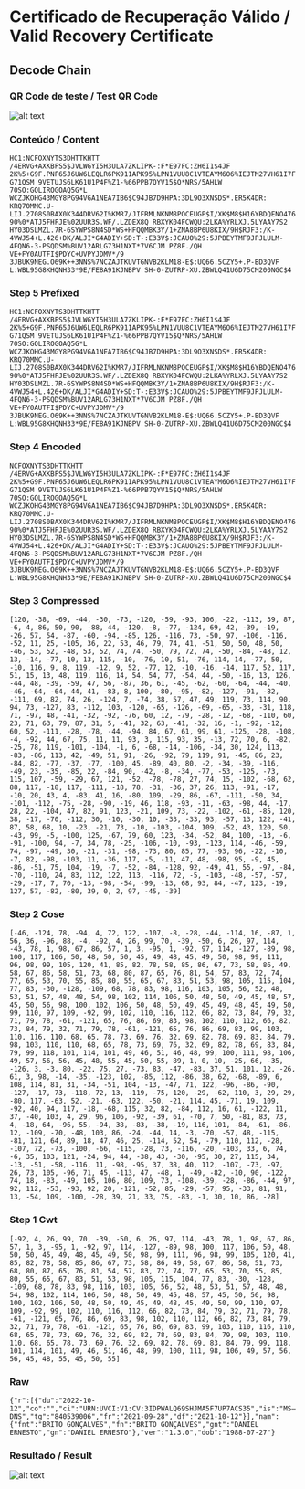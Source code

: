 # Certificado de Recuperação Válido / Valid Recovery Certificate

## Decode Chain

### QR Code de teste / Test QR Code

![alt text](qr.png "1 - QR Code")

### Conteúdo / Content

`HC1:NCFOXNYTS3DHTTKHTT /4ERVG+AXKBFS5$JVLWGYI5H3ULA7ZKLIPK-:F*E97FC:ZH6I1$4JF 2K%5+G9F.PNF65J6UW6LEQLR6PK911APK95%LPN1VUU8C1VTEAYM6O6%IEJTM27VH61I7FG71QSM 9VETUJS6LK61U1P4F%Z1-%66PPB7QYV15$Q*NRS/5AHLW 70SO:GOLIROGOAQ5G*L WCZJKOHG43MGY8PG94VGA1NEA7IB6$C94JB7D9HPA:3DL9O3XNSDS*.ER5K4DR: KRQ70MMC.U-LIJ.2708S0BAX0K344DRV62I%KMR7/JIFRMLNKNM8POCEUGP$I/XK$M8$H16YBDQENO47690%0*ATJ5FHFJE%02UUR3S.WF/.LZDEX8Q RBXYK04FCWQU:2LKA%YRLXJ.5LYAAY7S2 HY03DSLMZL.7R-6SYWPS8N4SD*WS+HFQQMBK3Y/1+ZNA8BP6U8KIX/9H$RJF3:/K-4VWJ54+L.426+DK/ALJI*G4ADIY+SD:T-:E33V$:JCAUO%29:5JPBEYTMF9JPJLULM-4FQN6-3-PSQDSM%BUV12ARLG73H1NXT*7V6CJM PZ8F./QH VE+FY0AUTFI$PDYC+UVPYJDMV*/9 3JBUK9NEG.O69K++3NNS%7NCZAJTKUVTGNVB2KLM18-E$:UQ66.5CZY5+.P-BD3QVF L:WBL95G8KHQNH33*9E/FE8A91KJNBPV SH-0-ZUTRP-XU.ZBWLQ41U6D75CM200NGC$4`

### Step 5 Prefixed

`HC1:NCFOXNYTS3DHTTKHTT /4ERVG+AXKBFS5$JVLWGYI5H3ULA7ZKLIPK-:F*E97FC:ZH6I1$4JF 2K%5+G9F.PNF65J6UW6LEQLR6PK911APK95%LPN1VUU8C1VTEAYM6O6%IEJTM27VH61I7FG71QSM 9VETUJS6LK61U1P4F%Z1-%66PPB7QYV15$Q*NRS/5AHLW 70SO:GOLIROGOAQ5G*L WCZJKOHG43MGY8PG94VGA1NEA7IB6$C94JB7D9HPA:3DL9O3XNSDS*.ER5K4DR: KRQ70MMC.U-LIJ.2708S0BAX0K344DRV62I%KMR7/JIFRMLNKNM8POCEUGP$I/XK$M8$H16YBDQENO47690%0*ATJ5FHFJE%02UUR3S.WF/.LZDEX8Q RBXYK04FCWQU:2LKA%YRLXJ.5LYAAY7S2 HY03DSLMZL.7R-6SYWPS8N4SD*WS+HFQQMBK3Y/1+ZNA8BP6U8KIX/9H$RJF3:/K-4VWJ54+L.426+DK/ALJI*G4ADIY+SD:T-:E33V$:JCAUO%29:5JPBEYTMF9JPJLULM-4FQN6-3-PSQDSM%BUV12ARLG73H1NXT*7V6CJM PZ8F./QH VE+FY0AUTFI$PDYC+UVPYJDMV*/9 3JBUK9NEG.O69K++3NNS%7NCZAJTKUVTGNVB2KLM18-E$:UQ66.5CZY5+.P-BD3QVF L:WBL95G8KHQNH33*9E/FE8A91KJNBPV SH-0-ZUTRP-XU.ZBWLQ41U6D75CM200NGC$4`

### Step 4 Encoded

`NCFOXNYTS3DHTTKHTT /4ERVG+AXKBFS5$JVLWGYI5H3ULA7ZKLIPK-:F*E97FC:ZH6I1$4JF 2K%5+G9F.PNF65J6UW6LEQLR6PK911APK95%LPN1VUU8C1VTEAYM6O6%IEJTM27VH61I7FG71QSM 9VETUJS6LK61U1P4F%Z1-%66PPB7QYV15$Q*NRS/5AHLW 70SO:GOLIROGOAQ5G*L WCZJKOHG43MGY8PG94VGA1NEA7IB6$C94JB7D9HPA:3DL9O3XNSDS*.ER5K4DR: KRQ70MMC.U-LIJ.2708S0BAX0K344DRV62I%KMR7/JIFRMLNKNM8POCEUGP$I/XK$M8$H16YBDQENO47690%0*ATJ5FHFJE%02UUR3S.WF/.LZDEX8Q RBXYK04FCWQU:2LKA%YRLXJ.5LYAAY7S2 HY03DSLMZL.7R-6SYWPS8N4SD*WS+HFQQMBK3Y/1+ZNA8BP6U8KIX/9H$RJF3:/K-4VWJ54+L.426+DK/ALJI*G4ADIY+SD:T-:E33V$:JCAUO%29:5JPBEYTMF9JPJLULM-4FQN6-3-PSQDSM%BUV12ARLG73H1NXT*7V6CJM PZ8F./QH VE+FY0AUTFI$PDYC+UVPYJDMV*/9 3JBUK9NEG.O69K++3NNS%7NCZAJTKUVTGNVB2KLM18-E$:UQ66.5CZY5+.P-BD3QVF L:WBL95G8KHQNH33*9E/FE8A91KJNBPV SH-0-ZUTRP-XU.ZBWLQ41U6D75CM200NGC$4`

### Step 3 Compressed

`[120, -38, -69, -44, -30, -73, -120, -59, -93, 106, -22, -113, 39, 87, -6, 4, 86, 50, 90, -88, 44, -120, -8, -77, -124, 69, 42, -39, -19, -26, 57, 54, -87, -60, -94, -85, 126, -116, 73, -50, 97, -106, -116, -52, 11, 25, -105, 36, 22, 53, 46, 79, 74, 41, -51, 50, 50, 48, 50, -46, 53, 52, -48, 53, 52, 74, 74, -50, 79, 72, 74, -50, -84, -48, 12, 13, -14, -77, 10, 13, 115, -10, -76, 10, 51, -76, 114, 14, -77, 50, -10, 116, 9, 8, 119, -12, 9, 52, -77, 12, -10, -16, -14, 117, 52, 117, 51, 15, 13, 48, 119, 116, 14, 54, 54, 77, -54, 44, -50, -16, 13, 126, -44, 48, -39, -59, 47, 56, -87, 36, 61, -45, -62, -60, -64, -44, -40, -46, -64, -64, 44, 41, -83, 8, 100, -80, -95, -82, -127, -91, -82, -111, 69, 82, 74, 26, -124, 7, -74, 38, 57, 47, 49, 119, 73, 114, 90, 94, 73, -127, 83, -112, 103, -120, -65, -126, -69, -65, -33, -31, 118, 71, -97, 48, -41, -32, -92, -76, 60, 12, -79, -28, -12, -68, -110, 60, 23, 71, 63, 79, 87, 31, 5, -41, 32, 63, -41, -32, 16, -1, -92, -12, 60, 52, -111, -28, -78, -44, -94, 84, 67, 61, 99, 61, -125, -28, -108, -4, -92, 44, 67, 75, 11, 11, 93, 3, 115, 93, 35, -13, 72, 70, 6, -82, -25, 78, 119, -101, -104, -1, 6, -68, -14, -106, -34, 30, 124, 113, -83, -86, 113, 42, -49, 51, 91, -26, -92, 79, 119, 91, -45, 86, 23, -84, 82, -77, -37, -77, -100, 45, -89, 40, 80, -2, -34, -39, -116, -49, 23, -35, -85, 22, -84, 90, -42, -8, -34, -77, -53, -125, -73, 115, 107, -59, -29, 67, 121, -52, -78, -78, 27, 74, 15, -102, -68, 62, 88, 117, -18, 117, -111, -18, 78, -31, -36, 37, 26, 113, -91, -17, -10, 20, 43, 4, -83, 41, 16, -80, 109, -29, 86, -67, -111, -50, 34, -101, -112, -75, -28, -90, -19, 46, 118, -93, -11, -63, -98, 44, -17, 28, 22, -104, 47, 82, 91, 123, -21, 109, 73, -22, -102, -61, -85, 120, 38, -17, -70, -112, 30, -10, -30, 10, -33, -33, 93, -57, 13, 122, -41, 87, 58, 68, 10, -23, -21, 73, -10, -103, -104, 109, -52, 43, 120, 50, -43, 99, -5, -100, 125, -67, 79, 60, 123, -34, -52, 84, 100, -13, -6, -91, -100, 94, -7, 34, 78, -25, -106, -10, -93, -123, 114, -46, -59, 74, -97, -49, 30, -21, -31, -98, -73, 80, 85, 77, -93, 96, -22, -10, -7, 82, -98, -103, 11, -36, 117, -5, -11, 47, 48, -98, 95, -9, 45, -86, -51, 75, 104, -19, -7, -52, -84, -128, 92, -49, 41, 55, -97, -84, -70, -110, 24, 83, 112, 122, 113, -116, 72, -5, -103, -48, -57, -57, -29, -17, 7, 70, -13, -98, -54, -99, -13, 68, 93, 84, -47, 123, -19, 127, 57, -82, -80, 39, 0, 2, 97, -45, -39]`

### Step 2 Cose

`[-46, -124, 78, -94, 4, 72, 122, -107, -8, -28, -44, -114, 16, -87, 1, 56, 36, -96, 88, -4, -92, 4, 26, 99, 70, -39, -50, 6, 26, 97, 114, -43, 78, 1, 98, 67, 86, 57, 1, 3, -95, 1, -92, 97, 114, -127, -89, 98, 100, 117, 106, 50, 48, 50, 50, 45, 49, 48, 45, 49, 50, 98, 99, 111, 96, 98, 99, 105, 120, 41, 85, 82, 78, 58, 85, 86, 67, 73, 58, 86, 49, 58, 67, 86, 58, 51, 73, 68, 80, 87, 65, 76, 81, 54, 57, 83, 72, 74, 77, 65, 53, 70, 55, 85, 80, 55, 65, 67, 83, 51, 53, 98, 105, 115, 104, 77, 83, -30, -128, -109, 68, 78, 83, 98, 116, 103, 105, 56, 52, 48, 53, 51, 57, 48, 48, 54, 98, 102, 114, 106, 50, 48, 50, 49, 45, 48, 57, 45, 50, 56, 98, 100, 102, 106, 50, 48, 50, 49, 45, 49, 48, 45, 49, 50, 99, 110, 97, 109, -92, 99, 102, 110, 116, 112, 66, 82, 73, 84, 79, 32, 71, 79, 78, -61, -121, 65, 76, 86, 69, 83, 98, 102, 110, 112, 66, 82, 73, 84, 79, 32, 71, 79, 78, -61, -121, 65, 76, 86, 69, 83, 99, 103, 110, 116, 110, 68, 65, 78, 73, 69, 76, 32, 69, 82, 78, 69, 83, 84, 79, 98, 103, 110, 110, 68, 65, 78, 73, 69, 76, 32, 69, 82, 78, 69, 83, 84, 79, 99, 118, 101, 114, 101, 49, 46, 51, 46, 48, 99, 100, 111, 98, 106, 49, 57, 56, 56, 45, 48, 55, 45, 50, 55, 89, 1, 0, 10, -25, 66, -35, -126, 3, -3, 80, -22, 75, 27, -73, 83, -47, -83, 37, 51, 101, 12, -26, 61, 3, 98, -14, -35, -123, 102, -85, 112, -86, 38, 62, -68, -89, 6, 108, 114, 81, 31, -34, -51, 104, -13, -47, 71, 122, -96, -86, -90, -127, -17, 73, -118, 72, 13, -119, -75, 120, -29, -62, 110, 3, 29, 29, -80, 117, -63, 52, -21, -63, 122, -50, -21, 114, 45, -71, 19, 109, -92, 40, 94, 117, -18, -68, 115, 32, 82, -84, 112, 16, 61, -122, 11, 37, -40, 103, 4, 29, 96, 106, -92, -39, 61, -70, 7, 50, -81, 83, 73, 4, -18, 64, -96, 55, -94, 38, -83, -38, -19, 116, 101, -84, -61, -86, 12, -109, -70, -48, 103, 86, -24, -44, 14, -3, -70, -57, 48, -115, -81, 121, 64, 89, 18, 47, 46, 25, -114, 52, 54, -79, 110, 112, -28, -107, 72, -73, -100, -66, -115, -28, 73, -116, -20, -103, 33, 6, 74, -6, 35, 103, 121, -24, 94, 44, -38, 43, -30, -95, 30, 27, 115, 34, -13, -51, -58, -116, 11, -98, -95, 37, 38, 40, 112, -107, -73, -97, 26, 73, 105, -96, 71, 45, -113, 47, -48, 1, -49, -82, -10, 90, -122, 74, 18, -83, -49, 105, 106, 80, 109, 73, -108, -39, -28, -86, -44, 97, 92, 112, -53, -93, 92, 20, -121, -52, 85, -29, -57, 95, -33, 81, 91, 13, -54, 109, -100, -28, 39, 21, 33, 75, -83, -1, 30, 10, 86, -28]`

### Step 1 Cwt

`[-92, 4, 26, 99, 70, -39, -50, 6, 26, 97, 114, -43, 78, 1, 98, 67, 86, 57, 1, 3, -95, 1, -92, 97, 114, -127, -89, 98, 100, 117, 106, 50, 48, 50, 50, 45, 49, 48, 45, 49, 50, 98, 99, 111, 96, 98, 99, 105, 120, 41, 85, 82, 78, 58, 85, 86, 67, 73, 58, 86, 49, 58, 67, 86, 58, 51, 73, 68, 80, 87, 65, 76, 81, 54, 57, 83, 72, 74, 77, 65, 53, 70, 55, 85, 80, 55, 65, 67, 83, 51, 53, 98, 105, 115, 104, 77, 83, -30, -128, -109, 68, 78, 83, 98, 116, 103, 105, 56, 52, 48, 53, 51, 57, 48, 48, 54, 98, 102, 114, 106, 50, 48, 50, 49, 45, 48, 57, 45, 50, 56, 98, 100, 102, 106, 50, 48, 50, 49, 45, 49, 48, 45, 49, 50, 99, 110, 97, 109, -92, 99, 102, 110, 116, 112, 66, 82, 73, 84, 79, 32, 71, 79, 78, -61, -121, 65, 76, 86, 69, 83, 98, 102, 110, 112, 66, 82, 73, 84, 79, 32, 71, 79, 78, -61, -121, 65, 76, 86, 69, 83, 99, 103, 110, 116, 110, 68, 65, 78, 73, 69, 76, 32, 69, 82, 78, 69, 83, 84, 79, 98, 103, 110, 110, 68, 65, 78, 73, 69, 76, 32, 69, 82, 78, 69, 83, 84, 79, 99, 118, 101, 114, 101, 49, 46, 51, 46, 48, 99, 100, 111, 98, 106, 49, 57, 56, 56, 45, 48, 55, 45, 50, 55]`

### Raw

`{"r":[{"du":"2022-10-12","co":"","ci":"URN:UVCI:V1:CV:3IDPWALQ69SHJMA5F7UP7ACS35","is":"MS–DNS","tg":"840539006","fr":"2021-09-28","df":"2021-10-12"}],"nam":{"fnt":"BRITO GONÇALVES","fn":"BRITO GONÇALVES","gnt":"DANIEL ERNESTO","gn":"DANIEL ERNESTO"},"ver":"1.3.0","dob":"1988-07-27"}`

### Resultado / Result

![alt text](result.png "1 - Resultado")